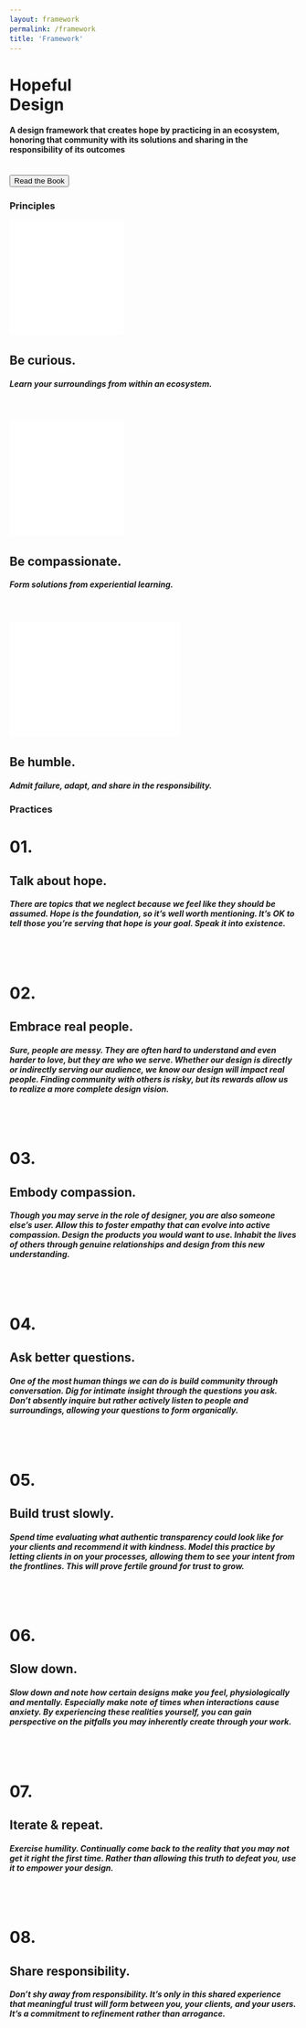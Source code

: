 ```yaml
---
layout: framework
permalink: /framework
title: 'Framework'
---
```


<!-- Definition -->
<div class="definition">
<div class="definition-copy">	
	<h1>Hopeful<br/> Design</h1>
	<h4>A design framework that creates hope by practicing in an ecosystem, honoring that community with its solutions and sharing in the responsibility of its outcomes</h4>
	<br/>
	<a href="/"><button>Read the Book</button></a>
</div>
</div>	

<!-- Principles -->
<!-- 01. -->
<div class="principles">	
<div class="row">
  <div class="column-third col-third-1">
	<h3>Principles</h3>
  </div>
  <div class="column-third col-third-2">
	<img src="/images/1.svg" class="glyph-1">
  </div>
  <div class="column-third col-third-3">
  <div class="principles-copy">	
  	<h2>Be curious.</h2>
  	<h5>Learn your surroundings from within an ecosystem.</h5>
  </div>	
  </div>  
</div>
<br/><br/>
<!-- 02. -->
<div class="row">
  <div class="column-half col-half-1">
	<img src="/images/2.svg" class="glyph-2">
  </div>
  <div class="column-half col-half-2">
  <div class="principles-copy">	
  	<h2>Be compassionate.</h2>
  	<h5>Form solutions from experiential learning.</h5>
  </div>	
  </div>
</div>
<br/><br/>
<!-- 03. -->
<div class="row">
  <div class="column-half col-half-1">
	<img src="/images/3.svg" class="glyph-3">
  </div>
  <div class="column-half col-half-2">
  <div class="principles-copy">
  	<h2>Be humble.</h2>
    <h5>Admit failure, adapt, and share in the responsibility.</h5>
  </div>	
  </div>
</div>
</div>

<!-- Practices -->
<!-- 01. -->

<div class="practices">
<div class="row">
  <div class="column-third col-third-1">
	<h3>Practices</h3>
  </div>
  <div class="column-third col-third-2">
	<h1>01.</h1>
  </div>
  <div class="column-third col-third-3">
  <div class="practices-copy">
  	<h2>Talk about hope.</h2>
  	<h5>There are topics that we neglect because we feel like they should be assumed. Hope is the foundation, so it’s well worth mentioning. It’s OK to tell those you’re serving that hope is your goal. Speak it into existence.</h5>
  </div>
  </div>
</div>
<br/><br/>
<!-- 02. -->
<div class="row">
  <div class="column-half col-half-1">
	<h1>02.</h1>
  </div>
  <div class="column-half col-half-2">
  <div class="practices-copy">	
  	<h2>Embrace real people.</h2>
  	<h5>Sure, people are messy. They are often hard to understand and even harder to love, but they are who we serve. Whether our design is directly or indirectly serving our audience, we know our design will impact real people. Finding community with others is risky, but its rewards allow us to realize a more complete design vision.</h5>
  </div>	
  </div>
</div>
<br/><br/>
<!-- 03. -->
<div class="row">
  <div class="column-half col-half-1">
	<h1>03.</h1>
  </div>
  <div class="column-half col-half-2">
  <div class="practices-copy">	
  	<h2>Embody compassion.</h2>
  	<h5>Though you may serve in the role of designer, you are also someone else’s user. Allow this to foster empathy that can evolve into active compassion. Design the products you would want to use. Inhabit the lives of others through genuine relationships and design from this new understanding.</h5>
  </div>	
  </div>
</div>
<br/><br/>
<!-- 04. -->
<div class="row">
  <div class="column-half col-half-1">
	<h1>04.</h1>
  </div>
  <div class="column-half col-half-2">
  <div class="practices-copy">	
  	<h2>Ask better questions.</h2>
  	<h5>One of the most human things we can do is build community through conversation. Dig for intimate insight through the questions you ask. Don’t absently inquire but rather actively listen to people and surroundings, allowing your questions to form organically.</h5>
  </div>	
  </div>
</div>
<br/><br/>
<!-- 05. -->
<div class="row">
  <div class="column-half col-half-1">
	<h1>05.</h1>
  </div>
  <div class="column-half col-half-2">
  <div class="practices-copy">
  	<h2>Build trust slowly.</h2>
  	<h5>Spend time evaluating what authentic transparency could look like for your clients and recommend it with kindness. Model this practice by letting clients in on your processes, allowing them to see your intent from the frontlines. This will prove fertile ground for trust to grow.</h5>
  </div>	
  </div>
</div>
<br/><br/>
<!-- 06. -->
<div class="row">
  <div class="column-half col-half-1">
	<h1>06.</h1>
  </div>
  <div class="column-half col-half-2">
  <div class="practices-copy">	
  	<h2>Slow down.</h2>
  	<h5>Slow down and note how certain designs make you feel, physiologically and mentally. Especially make note of times when interactions cause anxiety. By experiencing these realities yourself, you can gain perspective on the pitfalls you may inherently create through your work.</h5>
  </div>	
  </div>
</div>
<br/><br/>
<!-- 07. -->
<div class="row">
  <div class="column-half col-half-1">
	<h1>07.</h1>
  </div>
  <div class="column-half col-half-2">
  <div class="practices-copy">	
  	<h2>Iterate &amp; repeat.</h2>
  	<h5>Exercise humility. Continually come back to the reality that you may not get it right the first time. Rather than allowing this truth to defeat you, use it to empower your design.</h5>
  </div>	
  </div>
</div>
<br/><br/>
<!-- 08. -->
<div class="row">
  <div class="column-half col-half-1">
	<h1>08.</h1>
  </div>
  <div class="column-half col-half-2">
  <div class="practices-copy">	
  	<h2>Share responsibility.</h2>
  	<h5>Don’t shy away from responsibility. It’s only in this shared experience that meaningful trust will form between you, your clients, and your users. It’s a commitment to refinement rather than arrogance.</h5>
  </div>	
  </div>
</div>
</div>

